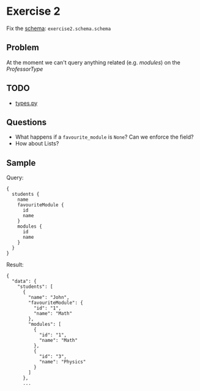 # Exercise 2

Fix the [schema](https://github.com/Speedy1991/graphql_workshop/blob/master/graphql_workshop/settings.py#L55): `exercise2.schema.schema`

## Problem
At the moment we can't query anything related (e.g. _modules_) on the _ProfessorType_


## TODO

- [types.py](https://github.com/Speedy1991/graphql_workshop/blob/master/exercise2/schema/types.py)

## Questions

- What happens if a `favourite_module` is `None`? Can we enforce the field?
- How about Lists?


## Sample

Query:
```
{
  students {
    name
    favouriteModule {
      id
      name
    }
    modules {
      id
      name
    }
  }
}
```

Result:

```
{
  "data": {
    "students": [
      {
        "name": "John",
        "favouriteModule": {
          "id": "1",
          "name": "Math"
        },
        "modules": [
          {
            "id": "1",
            "name": "Math"
          },
          {
            "id": "3",
            "name": "Physics"
          }
        ]
      },
      ...
```